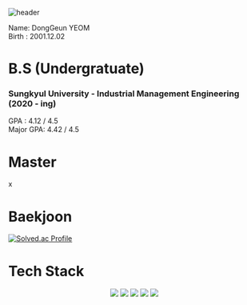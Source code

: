 ![header](https://capsule-render.vercel.app/api?type=waving&color=gradient&height=250&section=header&text=Dong_Geun_YEOM&fontSize=90)

Name: DongGeun YEOM <br/>
Birth : 2001.12.02 <br/>

# B.S (Undergratuate)
### Sungkyul University - Industrial Management Engineering (2020 - ing) <br/>

GPA : 4.12 / 4.5 <br/>
Major GPA: 4.42 / 4.5 <br/>

# Master
x <br/>

# Baekjoon
[![Solved.ac Profile](http://mazassumnida.wtf/api/v2/generate_badge?boj=ehdrmsdua)](https://solved.ac/ehdrmsdua/)

# Tech Stack
<div align=center>
<img src="https://img.shields.io/badge/Python-3776AB?style=for-the-badge&logo=Python&logoColor=white">
<img src="https://img.shields.io/badge/Google Colab-F9AB00?style=for-the-badge&logo=Google Colab&logoColor=white">
<img src="https://img.shields.io/badge/MySQL-4479A1?style=for-the-badge&logo=MySQL&logoColor=white">
<img src="https://img.shields.io/badge/C-A8B9CC?style=for-the-badge&logo=C&logoColor=white">
<img src="https://img.shields.io/badge/Qgis-589632?style=for-the-badge&logo=Qgis&logoColor=white">
</div>
